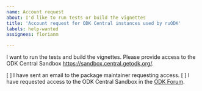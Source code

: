 ```yaml
---
name: Account request
about: I'd like to run tests or build the vignettes
title: 'Account request for ODK Central instances used by ruODK'
labels: help-wanted
assignees: florianm

---
```

I want to run the tests and build the vignettes. 
Please provide access to the ODK Central Sandbox <https://sandbox.central.getodk.org/>.

[ ] I have sent an email to the package maintainer requesting access.
[ ] I have requested access to the ODK Central Sandbox in the [ODK Forum](https://forum.opendatakit.org/c/support).
